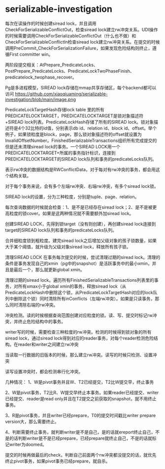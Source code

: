 # serializable-investigation
每次在读操作的时候创建siread lock，并且调用CheckForSerializableConflictOut，检查siread lock建立rw冲突关系。UDI操作的时候需要调用CheckForSerializableConflictOut（什么也不做）和CheckForSerializableConflictIn检查siread lock建立rw冲突关系。在提交的时候调用PreCommit_CheckForSerializationFailure，如果发现危险结构则终止，遵循First committer win。

两阶段提交相关：AtPrepare_PredicateLocks、PostPrepare_PredicateLocks、PredicateLockTwoPhaseFinish、predicatelock_twophase_recover。

Pg是多进程模型，SIREAD lock存储在mmap共享存储区，每个backend都可以访问
https://github.com/xiaoqiuaming/serializable-investigation/blob/main/image.png


PredicateLockTargetHash存储lock table 里的所有PREDICATELOCKTARGET，PREDICATELOCKTARGET是锁对象描述符+SIREAD lock列表。PredicateLockHash存储了所有的SIREAD lock。锁对象描述符是4个32比特的id值，分别表示db id、relation id、block id、offset。举个例子，如果锁粒度是block，page，那么锁对象描述符的offset就设置为InvalidOffsetNumber。FinishedSerializableTransactions组织所有完成提交的但是还未清理siread lock的事务。一个SIREAD LOCK用一个PREDICATELOCKTARGET+所属的事务指针标识，连接到PREDICATELOCKTARGET的SIREAD lock队列和事务的predicateLocks队列。

表示rw冲突的数据结构是RWConflictData，对于每对有rw冲突的事务，都会用这个结构关联。

对于每个事务来说，会有多个左端rw冲突、右端rw冲突，有多个siread lock锁。


SIREAD lock的设置，分为三种粒度，分别是tuple、page、relation。

每次查询数据的时候就会检查：1、是不是已经存在siread lock；2、是不是被更高粒度的锁cover。如果是这两种情况就不需要额外加siread lock。


创建SIREAD LOCK，先得到锁target（没有则创建），再创建siread lock连接到target的SIREAD lock队列和事务的predicateLocks队列。

合并细粒度锁到粗粒度。建完siread lock之后增加父级对象的孩子锁数量，如果大于某个阈值，就升级为父级对象siread lock，释放所有孩子锁。


清理SIREAD LOCK
在事务每次提交的时候，尝试清理过期的siread lock。清理的条件是事务发现自己的xmin（pg中的snapshot）是活跃事务中的最小xmin，并且是最后一个，那么就更新global xmin。


清理过期的siread lock。遍历所有FinishedSerializableTransactions列表里的事务，对所有xmax小于global xmin的事务，释放siread lock（从PredicateLockHash中删除这个锁，从PredicateLockTargetHash对应的lock队列中删除这个锁）同时清除所有inConflicts（左端rw冲突）。如果是只读事务，那么同时清除右端的rw冲突。

冲突检测。读的时候根据查询范围创建对应粒度的锁。读、写、提交时标记rw冲突，并终止危险结构中的事务。

writer写的时候，需要检查三种粒度的rw冲突。检测的时候得到锁对象的所有siread lock，通过siread lock得到对应的reader事务，对每个reader检测危险结构。在reader和writer之间建立rw冲突


当读取一行数据的旧版本的时候，那么建立rw冲突。读写的时候只检测、设置冲突

读写设置冲突时，都会检测串行化冲突。

几种情况：
1、W是pivot事务并且W、T2已经提交，T2比W提交早，终止事务

2、W是pivot事务，T2比R、W提交早终止本事务。如果reader已经提交、writer已经提交、reader是read only并且在T2提交之前获取的snapshot，就不用终止事务。

3、R是pivot事务，并且writer已经prepare，T0的提交时间戳比writer prepare version大，那么需要终止。

4、判断需要终止事务，就判断writer是不是自己，是的话就ereport终止自己，不是的话判断writer是不是已经prepare，已经prepare就终止自己，不是的话就标记writer为doomed。

提交的时候再做最后的check，判断自己前面两个rw冲突都没提交的话，就优先终止pivot事务，如果pivot事务已经prepare，就自杀。
